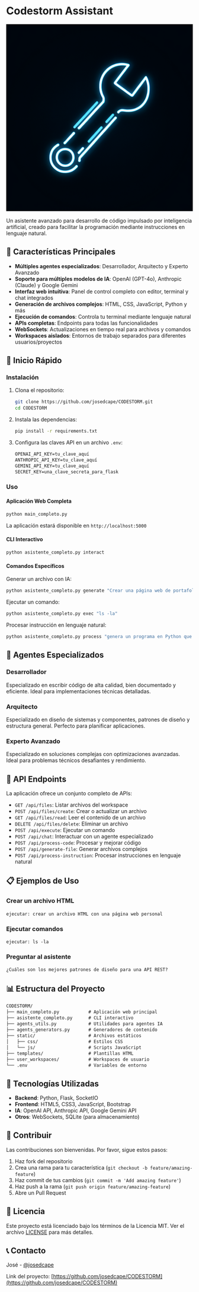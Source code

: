 # Codestorm Assistant

![Codestorm Assistant](generated-icon.png)

Un asistente avanzado para desarrollo de código impulsado por inteligencia artificial, creado para facilitar la programación mediante instrucciones en lenguaje natural.

## 🌟 Características Principales

- **Múltiples agentes especializados**: Desarrollador, Arquitecto y Experto Avanzado
- **Soporte para múltiples modelos de IA**: OpenAI (GPT-4o), Anthropic (Claude) y Google Gemini
- **Interfaz web intuitiva**: Panel de control completo con editor, terminal y chat integrados
- **Generación de archivos complejos**: HTML, CSS, JavaScript, Python y más
- **Ejecución de comandos**: Controla tu terminal mediante lenguaje natural
- **APIs completas**: Endpoints para todas las funcionalidades
- **WebSockets**: Actualizaciones en tiempo real para archivos y comandos
- **Workspaces aislados**: Entornos de trabajo separados para diferentes usuarios/proyectos

## 🚀 Inicio Rápido

### Instalación

1. Clona el repositorio:
   ```bash
   git clone https://github.com/josedcape/CODESTORM.git
   cd CODESTORM
   ```

2. Instala las dependencias:
   ```bash
   pip install -r requirements.txt
   ```

3. Configura las claves API en un archivo `.env`:
   ```
   OPENAI_API_KEY=tu_clave_aquí
   ANTHROPIC_API_KEY=tu_clave_aquí
   GEMINI_API_KEY=tu_clave_aquí
   SECRET_KEY=una_clave_secreta_para_flask
   ```

### Uso

#### Aplicación Web Completa

```bash
python main_completo.py
```

La aplicación estará disponible en `http://localhost:5000`

#### CLI Interactivo

```bash
python asistente_completo.py interact
```

#### Comandos Específicos

Generar un archivo con IA:
```bash
python asistente_completo.py generate "Crear una página web de portafolio personal con secciones para habilidades y proyectos" --type html --filename portfolio.html
```

Ejecutar un comando:
```bash
python asistente_completo.py exec "ls -la"
```

Procesar instrucción en lenguaje natural:
```bash
python asistente_completo.py process "genera un programa en Python que calcule los números primos"
```

## 🧠 Agentes Especializados

### Desarrollador
Especializado en escribir código de alta calidad, bien documentado y eficiente. Ideal para implementaciones técnicas detalladas.

### Arquitecto
Especializado en diseño de sistemas y componentes, patrones de diseño y estructura general. Perfecto para planificar aplicaciones.

### Experto Avanzado
Especializado en soluciones complejas con optimizaciones avanzadas. Ideal para problemas técnicos desafiantes y rendimiento.

## 📄 API Endpoints

La aplicación ofrece un conjunto completo de APIs:

- `GET /api/files`: Listar archivos del workspace
- `POST /api/files/create`: Crear o actualizar un archivo
- `GET /api/files/read`: Leer el contenido de un archivo
- `DELETE /api/files/delete`: Eliminar un archivo
- `POST /api/execute`: Ejecutar un comando
- `POST /api/chat`: Interactuar con un agente especializado
- `POST /api/process-code`: Procesar y mejorar código
- `POST /api/generate-file`: Generar archivos complejos
- `POST /api/process-instruction`: Procesar instrucciones en lenguaje natural

## 📋 Ejemplos de Uso

### Crear un archivo HTML
```
ejecutar: crear un archivo HTML con una página web personal
```

### Ejecutar comandos
```
ejecutar: ls -la
```

### Preguntar al asistente
```
¿Cuáles son los mejores patrones de diseño para una API REST?
```

## 📊 Estructura del Proyecto

```
CODESTORM/
├── main_completo.py           # Aplicación web principal
├── asistente_completo.py      # CLI interactivo
├── agents_utils.py            # Utilidades para agentes IA
├── agents_generators.py       # Generadores de contenido
├── static/                    # Archivos estáticos
│   ├── css/                   # Estilos CSS
│   └── js/                    # Scripts JavaScript
├── templates/                 # Plantillas HTML
├── user_workspaces/           # Workspaces de usuario
└── .env                       # Variables de entorno
```

## 🔧 Tecnologías Utilizadas

- **Backend**: Python, Flask, SocketIO
- **Frontend**: HTML5, CSS3, JavaScript, Bootstrap
- **IA**: OpenAI API, Anthropic API, Google Gemini API
- **Otros**: WebSockets, SQLite (para almacenamiento)

## 🤝 Contribuir

Las contribuciones son bienvenidas. Por favor, sigue estos pasos:

1. Haz fork del repositorio
2. Crea una rama para tu característica (`git checkout -b feature/amazing-feature`)
3. Haz commit de tus cambios (`git commit -m 'Add amazing feature'`)
4. Haz push a la rama (`git push origin feature/amazing-feature`)
5. Abre un Pull Request

## 📝 Licencia

Este proyecto está licenciado bajo los términos de la Licencia MIT. Ver el archivo [LICENSE](LICENSE) para más detalles.

## 📞 Contacto

José - [@josedcape](https://github.com/josedcape)

Link del proyecto: [https://github.com/josedcape/CODESTORM](https://github.com/josedcape/CODESTORM)
